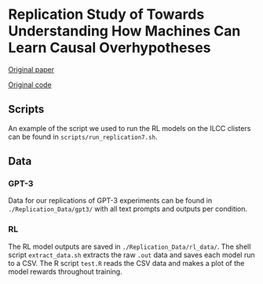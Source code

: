 # Replication Study of Towards Understanding How Machines Can Learn Causal Overhypotheses

[Original paper](https://github.com/CannyLab/causal_overhypotheses.git)

[Original code](https://arxiv.org/abs/2206.08353)

## Scripts
An example of the script we used to run the RL models on the ILCC clisters can be found in `scripts/run_replication7.sh`.
## Data

### GPT-3
Data for our replications of GPT-3 experiments can be found in `./Replication_Data/gpt3/` with all text prompts and outputs per condition.

### RL
The RL model outputs are saved in `./Replication_Data/rl_data/`.
The shell script `extract_data.sh` extracts the raw `.out` data and saves each model run to a CSV.
The R script `test.R` reads the CSV data and makes a plot of the model rewards throughout training.
